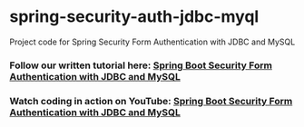 # spring-security-auth-jdbc-myql
Project code for Spring Security Form Authentication with JDBC and MySQL
### Follow our written tutorial here: [Spring Boot Security Form Authentication with JDBC and MySQL](https://www.codejava.net/frameworks/spring-boot/form-authentication-with-jdbc-and-mysql)
### Watch coding in action on YouTube: [Spring Boot Security Form Authentication with JDBC and MySQL](https://www.youtube.com/watch?v=Dt0ZaeO3_y8)
